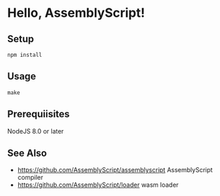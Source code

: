 # Hello, AssemblyScript!

## Setup

```
npm install
```

## Usage

```
make
```

## Prerequiisites

NodeJS 8.0 or later

## See Also

* https://github.com/AssemblyScript/assemblyscript AssemblyScript compiler
* https://github.com/AssemblyScript/loader wasm loader
